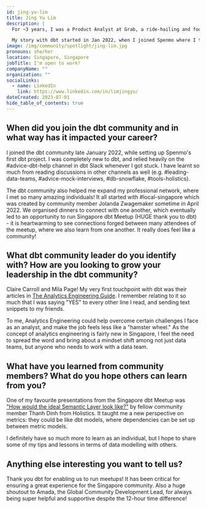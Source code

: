 ```yaml
---
id: jing-yu-lim
title: Jing Yu Lim
description: |
  For ~3 years, I was a Product Analyst at Grab, a ride-hailing and food delivery app in Southeast Asia, before taking on an Analytics Engineering role in Spenmo, a B2B Fintech startup. I joined a tech company in June 2023, but was recently impacted by a layoff. I'm also one of the co-organisers of the <a href="https://www.meetup.com/singapore-dbt-meetup/" title="Singapore dbt Meetup" rel="noopener noreferrer" target="_blank">Singapore dbt Meetup</a>! 

  My story with dbt started in Jan 2022, when I joined Spenmo where I taught myself dbt, mainly via <a href="https://docs.getdbt.com/docs/introduction" title="dbt's documentation">dbt's documentation</a> and <a href="https://www.getdbt.com/community/join-the-community/?utm_medium=internal&utm_source=docs&utm_campaign=q3-2024_dbt-spotlight_aw&utm_content=____&utm_term=all___" title="Slack community" rel="noopener noreferrer" target="_blank">Slack community</a>. We used Snowflake as our data warehouse, and Holistics for BI. I spoke about data self-serve and Spenmo's journey with dbt at multiple meetups.
image: /img/community/spotlight/jing-lim.jpg
pronouns: she/her
location: Singapore, Singapore
jobTitle: I'm open to work!
companyName: ""
organization: ""
socialLinks:
  - name: LinkedIn
    link: https://www.linkedin.com/in/limjingyu/
dateCreated: 2023-07-01
hide_table_of_contents: true
---
```


## When did you join the dbt community and in what way has it impacted your career?

I joined the dbt community late January 2022, while setting up Spenmo's first dbt project. I was completely new to dbt, and relied heavily on the #advice-dbt-help channel in dbt Slack whenever I got stuck. I have learnt so much from reading discussions in other channels as well (e.g. #leading-data-teams, #advice-mock-interviews, #db-snowflake, #tools-holistics).

The dbt community also helped me expand my professional network, where I met so many amazing individuals! It all started with #local-singapore which was created by community member Jolanda Zwagemaker sometime in April 2022. We organised dinners to connect with one another, which eventually led to an opportunity to run Singapore dbt Meetup (HUGE thank you to dbt) - it is heartwarming to see connections forged between many attendees of the meetup, where we also learn from one another. It really does feel like a community!

## What dbt community leader do you identify with? How are you looking to grow your leadership in the dbt community?

Claire Carroll and Mila Page! My very first touchpoint with dbt was their articles in [The Analytics Engineering Guide](https://www.getdbt.com/analytics-engineering/). I remember relating to it so much that I was saying "YES" to every other line I read, and sending text snippets to my friends. 

To me, Analytics Engineering could help overcome certain challenges I face as an analyst, and make the job feels less like a "hamster wheel." As the concept of analytics engineering is fairly new in Singapore, I feel the need to spread the word and bring about a mindset shift among not just data teams, but anyone who needs to work with a data team.

## What have you learned from community members? What do you hope others can learn from you?

One of my favourite presentations from the Singapore dbt Meetup was ["How would the ideal Semantic Layer look like?"](https://docs.google.com/presentation/d/1t1ts04b7qA-BVlV3qbNZ4fI-MSZn0iL6_FhsaWhJk_0/edit?usp=sharing ) by fellow community member Thanh Dinh from Holistics. It taught me a new perspective on metrics: they could be like dbt models, where dependencies can be set up between metric models.

I definitely have so much more to learn as an individual, but I hope to share some of my tips and lessons in terms of data modelling with others.

## Anything else interesting you want to tell us?

Thank you dbt for enabling us to run meetups! It has been critical for ensuring a great experience for the Singapore community. Also a huge shoutout to Amada, the Global Community Development Lead, for always being super helpful and supportive despite the 12-hour time difference!
